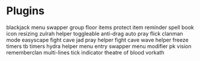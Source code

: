 # Plugins

blackjack menu swapper
group floor items
protect item reminder
spell book icon resizing
zulrah helper
toggleable anti-drag
auto pray flick
clanman mode
easyscape
fight cave jad pray helper
fight cave wave helper
freeze timers
tb timers
hydra helper
menu entry swapper
menu modifier
pk vision
rememberclan
multi-lines
tick indicator
theatre of blood
vorkath
